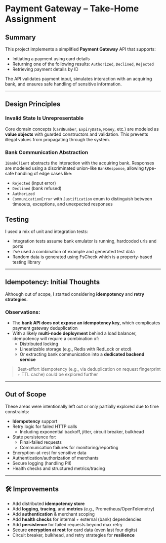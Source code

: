# Payment Gateway – Take-Home Assignment

## Summary

This project implements a simplified **Payment Gateway** API that supports:

- Initiating a payment using card details
- Returning one of the following results: `Authorized`, `Declined`, `Rejected`
- Retrieving payment details by ID

The API validates payment input, simulates interaction with an acquiring bank, and ensures safe handling of sensitive information.

---

## Design Principles

### Invalid State Is Unrepresentable

Core domain concepts (`CardNumber`, `ExpiryDate`, `Money`, etc.) are modeled as **value objects** with guarded constructors and validation. This prevents illegal values from propagating through the system.

### Bank Communication Abstraction

`IBankClient` abstracts the interaction with the acquiring bank. Responses are modeled using a discriminated union-like `BankResponse`, allowing type-safe handling of edge cases like:

- `Rejected` (input error)
- `Declined` (bank refused)
- `Authorized`
- `CommunicationError` with `Justification` enum to distinguish between timeouts, exceptions, and unexpected responses


## Testing

I used a mix of unit and integration tests:

- Integration tests assume bank emulator is running, hardcoded urls and ports
- I've used a combination of example and generated test data
- Random data is generated using FsCheck which is a property-based testing library

---

##  Idempotency: Initial Thoughts

Although out of scope, I started considering **idempotency** and **retry strategies**.

### Observations:

- The **bank API does not expose an idempotency key**, which complicates payment gateway deduplication
- With a likely **multi-node deployment** behind a load balancer, idempotency will require a combination of:
    - Distributed locking
    - Linearizable storage (e.g., Redis with RedLock or etcd)
    - Or extracting bank communication into a **dedicated backend service**

> Best-effort idempotency (e.g., via deduplication on request fingerprint + TTL cache) could be explored further

---

## Out of Scope 

These areas were intentionally left out or only partially explored due to time constraints:

- **Idempotency** support
- Retry logic for failed HTTP calls
    - Including exponential backoff, jitter, circuit breaker, bulkhead
- State persistence for:
    - Final-failed requests
    - Communication failures for monitoring/reporting
- Encryption-at-rest for sensitive data
- Authentication/authorization of merchants
- Secure logging (handling PII)
- Health checks and structured metrics/tracing

---

## 🛠️ Improvements

- Add distributed **idempotency store**
- Add **logging**, **tracing**, and **metrics** (e.g., Prometheus/OpenTelemetry)
- Add **authentication** & merchant scoping
- Add **health checks** for internal + external (bank) dependencies
- Add **persistence** for failed requests beyond max retry
- Secure **encryption at rest** for card data (even last four digits)
- Circuit breaker, bulkhead, and retry strategies for **resilience**